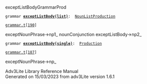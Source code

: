 ---
---
<span class="title">exceptListBody</span><span class="type">GrammarProd</span>

`grammar `**[`exceptListBody(list)`](../object/exceptListBody(list).html)**` :   `[`NounListProduction`](../object/NounListProduction.html)

[`grammar.t`](../file/grammar.t.html)`[`[`190`](../source/grammar.t.html#190)`]`

<div class="gramrule">

exceptNounPhrase-\>np1\_ nounConjunction exceptListBody-\>np2\_  

</div>

`grammar `**[`exceptListBody(single)`](../object/exceptListBody(single).html)**` :   `[`Production`](../object/Production.html)

[`grammar.t`](../file/grammar.t.html)`[`[`187`](../source/grammar.t.html#187)`]`

<div class="gramrule">

exceptNounPhrase-\>np\_

</div>

<div class="ftr">

Adv3Lite Library Reference Manual  
Generated on 15/03/2023 from adv3Lite version 1.6.1

</div>
